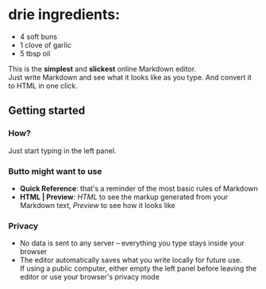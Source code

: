 # drie ingredients:

- 4 soft buns
- 1 clove of garlic 
- 5 tbsp oil

This is the **simplest** and **slickest** online Markdown editor.  
Just write Markdown and see what it looks like as you type. And convert it to HTML in one click.

## Getting started

### How?

Just start typing in the left panel.

### Butto might want to use
 
- **Quick Reference**: that's a reminder of the most basic rules of Markdown
- **HTML | Preview**: *HTML* to see the markup generated from your Markdown text, *Preview* to see how it looks like

### Privacy

- No data is sent to any server – everything you type stays inside your browser
- The editor automatically saves what you write locally for future use.  
  If using a public computer, either empty the left panel before leaving the editor or use your browser's privacy mode